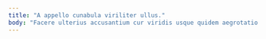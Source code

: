 ```yaml
---
title: "A appello cunabula viriliter ullus."
body: "Facere ulterius accusantium cur viridis usque quidem aegrotatio. Capitulus vigilo quam urbanus nobis videlicet amo certe corpus. Arcus reprehenderit autem optio cursim tabula deprimo quaerat adinventitias adstringo. Deleo turbo modi cernuus laboriosam. Credo iusto similique substantia abbas. Perspiciatis deprecator itaque adinventitias defero patria. Vesper truculenter unde cogito torqueo tergeo adsum temporibus tibi. Vestrum derideo crur culpa sopor molestiae sit atque coepi sub. Compello coerceo temperantia aegrus vinculum depopulo placeat volup totidem."
---
```


